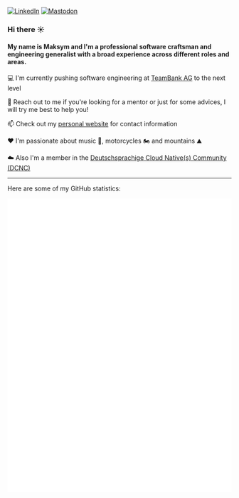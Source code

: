 <a href="https://www.linkedin.com/in/maksymgendin">![LinkedIn](https://img.shields.io/static/v1?style=flat&message=LinkedIn&color=0A66C2&logo=LinkedIn&logoColor=FFFFFF&label=)</a>
<a rel="me" href="https://mastodon.social/@maksymgendin">![Mastodon](https://img.shields.io/static/v1?style=flat&message=Mastodon&color=6364FF&logo=mastodon&logoColor=FFFFFF&label=)</a>

### Hi there ☀️

#### My name is Maksym and I'm a professional software craftsman and engineering generalist with a broad experience across different roles and areas.

💻 I'm currently pushing software engineering at [TeamBank AG](https://www.teambank.de) to the next level

🙏 Reach out to me if you're looking for a mentor or just for some advices, I will try me best to help you!

📫 Check out my [personal website](https://gendin.info) for contact information

❤️ I'm passionate about music 🎸, motorcycles 🏍️ and mountains ⛰️

☁️ Also I'm a member in the [Deutschsprachige Cloud Native(s) Community (DCNC)](https://github.com/dcnc-eu)

<hr />

Here are some of my GitHub statistics:

![Metrics](/github-metrics.svg)
